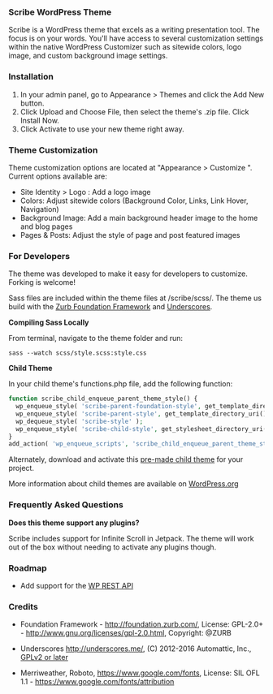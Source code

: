 ### Scribe WordPress Theme

Scribe is a WordPress theme that excels as a writing presentation tool. The focus is on your words. You'll have access to several customization settings within the native WordPress Customizer such as sitewide colors, logo image, and custom background image settings.

### Installation

1. In your admin panel, go to Appearance > Themes and click the Add New button.
2. Click Upload and Choose File, then select the theme's .zip file. Click Install Now.
3. Click Activate to use your new theme right away.

### Theme Customization

Theme customization options are located at "Appearance > Customize ". Current options available are:

* Site Identity > Logo : Add a logo image
* Colors: Adjust sitewide colors (Background Color, Links, Link Hover, Navigation)
* Background Image: Add a main background header image to the home and blog pages
* Pages & Posts: Adjust the style of page and post featured images

### For Developers

The theme was developed to make it easy for developers to customize. Forking is welcome!

Sass files are included within the theme files at /scribe/scss/. The theme us build with the [Zurb Foundation Framework](http://foundation.zurb.com) and [Underscores](http://underscores.me).

**Compiling Sass Locally**

From terminal, navigate to the theme folder and run:

`sass --watch scss/style.scss:style.css`

**Child Theme**

In your child theme's functions.php file, add the following function:

```php
function scribe_child_enqueue_parent_theme_style() {
  wp_enqueue_style( 'scribe-parent-foundation-style', get_template_directory_uri().'/vendor/foundation/foundation.css' );
  wp_enqueue_style( 'scribe-parent-style', get_template_directory_uri().'/style.css' );
  wp_dequeue_style( 'scribe-style' );
  wp_enqueue_style( 'scribe-child-style', get_stylesheet_directory_uri().'/style.css' );
}
add_action( 'wp_enqueue_scripts', 'scribe_child_enqueue_parent_theme_style', 99 );
```

Alternately, download and activate this [pre-made child theme](https://github.com/jamigibbs/scribe-child) for your project.

More information about child themes are available on [WordPress.org](https://codex.wordpress.org/Child_Themes)

### Frequently Asked Questions

**Does this theme support any plugins?**

Scribe includes support for Infinite Scroll in Jetpack. The theme will work out of the box without needing to activate any plugins though.

### Roadmap

* Add support for the [WP REST API](http://v2.wp-api.org/)


### Credits

* Foundation Framework - ​http://foundation.zurb.com/, License: GPL-2.0+ - http://www.gnu.org/licenses/gpl-2.0.html, Copyright: @ZURB

* Underscores http://underscores.me/, (C) 2012-2016 Automattic, Inc., [GPLv2 or later](https://www.gnu.org/licenses/gpl-2.0.html)

* Merriweather, Roboto, https://www.google.com/fonts, License: SIL OFL 1.1 - https://www.google.com/fonts/attribution
